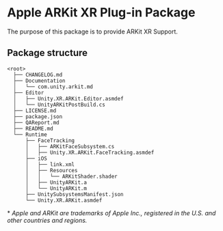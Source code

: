 # Apple ARKit XR Plug-in Package

The purpose of this package is to provide ARKit XR Support. 

## Package structure

```none
<root>
  ├── CHANGELOG.md
  ├── Documentation
  │   └── com.unity.arkit.md
  ├── Editor
  │   ├── Unity.XR.ARKit.Editor.asmdef
  │   └── UnityARKitPostBuild.cs
  ├── LICENSE.md
  ├── package.json
  ├── QAReport.md
  ├── README.md
  └── Runtime
      ├── FaceTracking
      │   ├── ARKitFaceSubsystem.cs
      │   ├── Unity.XR.ARKit.FaceTracking.asmdef 
      ├── iOS
      │   ├── link.xml
      │   ├── Resources 
      │   │   └── ARKitShader.shader 
      │   ├── UnityARKit.a 
	  │   └── UnityARKit.m 
      ├── UnitySubsystemsManifest.json
      └── Unity.XR.ARKit.asmdef
```


\* *Apple and ARKit are trademarks of Apple Inc., registered in the U.S. and other countries and regions.*

